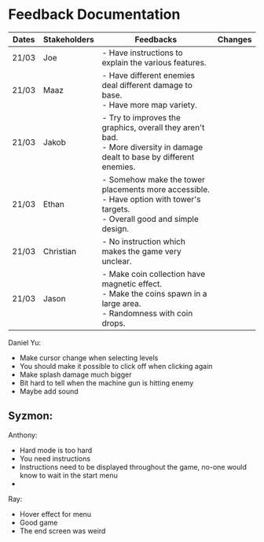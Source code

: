 # Feedback Documentation

| Dates | Stakeholders | Feedbacks                                                                                                                        | Changes |
| ----- | ------------ | -------------------------------------------------------------------------------------------------------------------------------- | ------- |
| 21/03 | Joe          | - Have instructions to explain the various features.                                                                             |         |
| 21/03 | Maaz         | - Have different enemies deal different damage to base.<br>- Have more map variety.                                              |         |
| 21/03 | Jakob        | - Try to improves the graphics, overall they aren't bad.<br>- More diversity in damage dealt to base by different enemies.       |         |
| 21/03 | Ethan        | - Somehow make the tower placements more accessible.<br>- Have option with tower's targets.<br>- Overall good and simple design. |         |
| 21/03 | Christian    | - No instruction which makes the game very unclear.                                                                              |         |
| 21/03 | Jason        | - Make coin collection have magnetic effect.<br>- Make the coins spawn in a large area.<br>- Randomness with coin drops.         |         |

Daniel Yu:
- Make cursor change when selecting levels
- You should make it possible to click off when clicking again
- Make splash damage much bigger
- Bit hard to tell when the machine gun is hitting enemy
- Maybe add sound

Syzmon:
-

Anthony:
- Hard mode is too hard
- You need instructions
- Instructions need to be displayed throughout the game, no-one would know to wait in the start menu
-

Ray:
- Hover effect for menu
- Good game
- The end screen was weird

